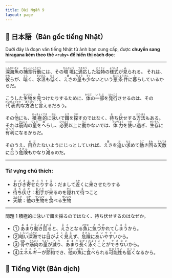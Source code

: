```yaml
---
title: Bài Ngắn 9
layout: page
---
```


## 📖 日本語（Bản gốc tiếng Nhật）

Dưới đây là đoạn văn tiếng Nhật từ ảnh bạn cung cấp, được **chuyển sang hiragana kèm theo thẻ `<ruby>` để hiển thị cách đọc**:

---

<ruby>深海魚<rt>しんかいぎょ</rt></ruby>の<ruby>捕食行動<rt>ほしょくこうどう</rt></ruby>には、その<ruby>環境<rt>かんきょう</rt></ruby>に<ruby>適応<rt>てきおう</rt></ruby>した<ruby>独特<rt>どくとく</rt></ruby>の<ruby>様式<rt>ようしき</rt></ruby>が<ruby>見<rt>み</rt></ruby>られる。
それは、<ruby>彼<rt>かれ</rt></ruby>らが、<ruby>暗<rt>くら</rt></ruby>く、<ruby>水温<rt>すいおん</rt></ruby>も<ruby>低<rt>ひく</rt></ruby>く、<ruby>えさ<rt>餌</rt></ruby>の<ruby>量<rt>りょう</rt></ruby>も<ruby>少<rt>すく</rt></ruby>ないという<ruby>悪条件<rt>あくじょうけん</rt></ruby>に<ruby>暮<rt>く</rt></ruby>らしているからだ。

こうした<ruby>生物<rt>せいぶつ</rt></ruby>を<ruby>見<rt>み</rt></ruby>つけたりするために、<ruby>体<rt>からだ</rt></ruby>の<ruby>一部<rt>いちぶ</rt></ruby>を<ruby>発行<rt>はっこう</rt></ruby>させるのは、その<ruby>代表的<rt>だいひょうてき</rt></ruby>な<ruby>方法<rt>ほうほう</rt></ruby>と<ruby>言<rt>い</rt></ruby>えるだろう。

その<ruby>他<rt>た</rt></ruby>にも、<ruby>積極的<rt>せっきょくてき</rt></ruby>に<ruby>泳<rt>およ</rt></ruby>いで<ruby>餌<rt>えさ</rt></ruby>を<ruby>探<rt>さが</rt></ruby>すのではなく、<ruby>待<rt>ま</rt></ruby>ち<ruby>伏<rt>ぶ</rt></ruby>せする<ruby>方法<rt>ほうほう</rt></ruby>もある。
それは<ruby>筋肉<rt>きんにく</rt></ruby>の<ruby>量<rt>りょう</rt></ruby>を<ruby>へ<rt>減</rt></ruby>らし、<ruby>必要<rt>ひつよう</rt></ruby>以上に<ruby>動<rt>うご</rt></ruby>かないでは、<ruby>体力<rt>たいりょく</rt></ruby>を<ruby>使<rt>つか</rt></ruby>い<ruby>過<rt>す</rt></ruby>ぎ、<ruby>生存<rt>せいぞん</rt></ruby>に<ruby>有利<rt>ゆうり</rt></ruby>になるからだ。

そのうえ、<ruby>目立<rt>めだ</rt></ruby>たないようにじっとしていれば、<ruby>えさ<rt>餌</rt></ruby>を<ruby>追<rt>お</rt></ruby>い<ruby>求<rt>もと</rt></ruby>めて<ruby>動<rt>うご</rt></ruby>き<ruby>回<rt>まわ</rt></ruby>る<ruby>天敵<rt>てんてき</rt></ruby>に<ruby>合<rt>あ</rt></ruby>う<ruby>危険<rt>きけん</rt></ruby>もかなり<ruby>減<rt>へ</rt></ruby>るのだ。

---

### Từ vựng chú thích:

* <ruby>おびき寄せたりする<rt>おびきよせたりする</rt></ruby>：だまして<ruby>近<rt>ちか</rt></ruby>くに<ruby>来<rt>こ</rt></ruby>させたりする
* <ruby>待ち伏せ<rt>まちぶせ</rt></ruby>：<ruby>相手<rt>あいて</rt></ruby>が<ruby>来<rt>く</rt></ruby>るのを<ruby>隠<rt>かく</rt></ruby>れて<ruby>待<rt>ま</rt></ruby>つこと
* <ruby>天敵<rt>てんてき</rt></ruby>：<ruby>他<rt>ほか</rt></ruby>の<ruby>生物<rt>せいぶつ</rt></ruby>を<ruby>食<rt>た</rt></ruby>べる<ruby>生物<rt>せいぶつ</rt></ruby>

---

問題 1 積極的に泳いで餌を採るのではなく、待ち伏せするのはなぜか。

- ① <ruby>あまり<rt>あまり</rt></ruby><ruby>動き<rt>うごき</rt></ruby><ruby>回る<rt>まわる</rt></ruby>と、<ruby>えさ<rt>えさ</rt></ruby>となる<ruby>魚<rt>さかな</rt></ruby>に<ruby>気づか<rt>きづか</rt></ruby>れて<ruby>しまう<rt>しまう</rt></ruby>から。
- ②<ruby>暗い<rt>くらい</rt></ruby><ruby>深海<rt>しんかい</rt></ruby>では<ruby>目<rt>め</rt></ruby>が<ruby>よく<rt>よく</rt></ruby><ruby>見え<rt>みえ</rt></ruby>ず、<ruby>危険<rt>きけん</rt></ruby>に<ruby>あい<rt>あい</rt></ruby><ruby>やすい<rt>やすい</rt></ruby>から。
- ③ <ruby>骨<rt>ほね</rt></ruby>や<ruby>筋肉<rt>きんにく</rt></ruby>の<ruby>量<rt>りょう</rt></ruby>が<ruby>減り<rt>へり</rt></ruby>、<ruby>あまり<rt>あまり</rt></ruby><ruby>長く<rt>ながく</rt></ruby><ruby>泳ぐ<rt>およぐ</rt></ruby><ruby>こと<rt>こと</rt></ruby>が<ruby>でき<rt>でき</rt></ruby><ruby>ない<rt>ない</rt></ruby>から。
- ④<ruby>エネルギー<rt>エネルギー</rt></ruby>が<ruby>節約<rt>せつやく</rt></ruby>でき、<ruby>他<rt>ほか</rt></ruby>の<ruby>魚<rt>さかな</rt></ruby>に<ruby>食べ<rt>たべ</rt></ruby>られる<ruby>可能性<rt>かのうせい</rt></ruby>も<ruby>低く<rt>ひくく</rt></ruby>なるから。

## 📘 Tiếng Việt (Bản dịch)
